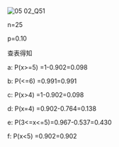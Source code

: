 ![05 02_Q51](https://github.com/user-attachments/assets/c6f82936-d3c2-49e2-8af3-531c7ba55b3f)

n=25

p=0.10

查表得知

a:	P(x>=5)		=1-0.902=0.098 

b:	P(<=6)		=0.991=0.991 

c:	P(x>4)		=1-0.902=0.098 

d:	P(x=4)		=0.902-0.764=0.138 

e:	P(3<=x<=5)=0.967-0.537=0.430 

f:	P(x<5)		=0.902=0.902 
